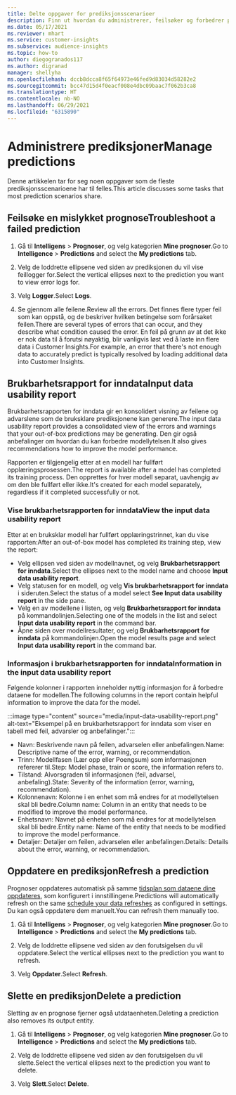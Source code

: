 ```yaml
---
title: Delte oppgaver for prediksjonsscenarioer
description: Finn ut hvordan du administrerer, feilsøker og forbedrer prediksjoner.
ms.date: 05/17/2021
ms.reviewer: mhart
ms.service: customer-insights
ms.subservice: audience-insights
ms.topic: how-to
author: diegogranados117
ms.author: digranad
manager: shellyha
ms.openlocfilehash: dccb8dcca8f65f64973e46fed9d83034d58282e2
ms.sourcegitcommit: bcc47d15d4f0eacf008e4dbc09baac7f062b3ca8
ms.translationtype: HT
ms.contentlocale: nb-NO
ms.lasthandoff: 06/29/2021
ms.locfileid: "6315890"
---
```

# <a name="manage-predictions"></a><span data-ttu-id="a9975-103">Administrere prediksjoner</span><span class="sxs-lookup"><span data-stu-id="a9975-103">Manage predictions</span></span>

<span data-ttu-id="a9975-104">Denne artikkelen tar for seg noen oppgaver som de fleste prediksjonsscenarioene har til felles.</span><span class="sxs-lookup"><span data-stu-id="a9975-104">This article discusses some tasks that most prediction scenarios share.</span></span>

## <a name="troubleshoot-a-failed-prediction"></a><span data-ttu-id="a9975-105">Feilsøke en mislykket prognose</span><span class="sxs-lookup"><span data-stu-id="a9975-105">Troubleshoot a failed prediction</span></span>

1. <span data-ttu-id="a9975-106">Gå til **Intelligens** > **Prognoser**, og velg kategorien **Mine prognoser**.</span><span class="sxs-lookup"><span data-stu-id="a9975-106">Go to **Intelligence** > **Predictions** and select the **My predictions** tab.</span></span>

1. <span data-ttu-id="a9975-107">Velg de loddrette ellipsene ved siden av prediksjonen du vil vise feillogger for.</span><span class="sxs-lookup"><span data-stu-id="a9975-107">Select the vertical ellipses next to the prediction you want to view error logs for.</span></span>

1. <span data-ttu-id="a9975-108">Velg **Logger**.</span><span class="sxs-lookup"><span data-stu-id="a9975-108">Select **Logs**.</span></span>

1. <span data-ttu-id="a9975-109">Se gjennom alle feilene.</span><span class="sxs-lookup"><span data-stu-id="a9975-109">Review all the errors.</span></span> <span data-ttu-id="a9975-110">Det finnes flere typer feil som kan oppstå, og de beskriver hvilken betingelse som forårsaket feilen.</span><span class="sxs-lookup"><span data-stu-id="a9975-110">There are several types of errors that can occur, and they describe what condition caused the error.</span></span> <span data-ttu-id="a9975-111">En feil på grunn av at det ikke er nok data til å forutsi nøyaktig, blir vanligvis løst ved å laste inn flere data i Customer Insights.</span><span class="sxs-lookup"><span data-stu-id="a9975-111">For example, an error that there's not enough data to accurately predict is typically resolved by loading additional data into Customer Insights.</span></span>

## <a name="input-data-usability-report"></a><span data-ttu-id="a9975-112">Brukbarhetsrapport for inndata</span><span class="sxs-lookup"><span data-stu-id="a9975-112">Input data usability report</span></span>

<span data-ttu-id="a9975-113">Brukbarhetsrapporten for inndata gir en konsolidert visning av feilene og advarslene som de bruksklare prediksjonene kan generere.</span><span class="sxs-lookup"><span data-stu-id="a9975-113">The input data usability report provides a consolidated view of the errors and warnings that your out-of-box predictions may be generating.</span></span> <span data-ttu-id="a9975-114">Den gir også anbefalinger om hvordan du kan forbedre modellytelsen.</span><span class="sxs-lookup"><span data-stu-id="a9975-114">It also gives recommendations how to improve the model performance.</span></span>

<span data-ttu-id="a9975-115">Rapporten er tilgjengelig etter at en modell har fullført opplæringsprosessen.</span><span class="sxs-lookup"><span data-stu-id="a9975-115">The report is available after a model has completed its training process.</span></span> <span data-ttu-id="a9975-116">Den opprettes for hver modell separat, uavhengig av om den ble fullført eller ikke.</span><span class="sxs-lookup"><span data-stu-id="a9975-116">It's created for each model separately, regardless if it completed successfully or not.</span></span>

### <a name="view-the-input-data-usability-report"></a><span data-ttu-id="a9975-117">Vise brukbarhetsrapporten for inndata</span><span class="sxs-lookup"><span data-stu-id="a9975-117">View the input data usability report</span></span>

<span data-ttu-id="a9975-118">Etter at en bruksklar modell har fullført opplæringstrinnet, kan du vise rapporten:</span><span class="sxs-lookup"><span data-stu-id="a9975-118">After an out-of-box model has completed its training step, view the report:</span></span>
- <span data-ttu-id="a9975-119">Velg ellipsen ved siden av modellnavnet, og velg **Brukbarhetsrapport for inndata**.</span><span class="sxs-lookup"><span data-stu-id="a9975-119">Select the ellipses next to the model name and choose **Input data usability report**.</span></span>
- <span data-ttu-id="a9975-120">Velg statusen for en modell, og velg **Vis brukbarhetsrapport for inndata** i sideruten.</span><span class="sxs-lookup"><span data-stu-id="a9975-120">Select the status of a model select **See Input data usability report** in the side pane.</span></span>
- <span data-ttu-id="a9975-121">Velg en av modellene i listen, og velg **Brukbarhetsrapport for inndata** på kommandolinjen.</span><span class="sxs-lookup"><span data-stu-id="a9975-121">Selecting one of the models in the list and select **Input data usability report** in the command bar.</span></span>
- <span data-ttu-id="a9975-122">Åpne siden over modellresultater, og velg **Brukbarhetsrapport for inndata** på kommandolinjen.</span><span class="sxs-lookup"><span data-stu-id="a9975-122">Open the model results page and select **Input data usability report** in the command bar.</span></span>

### <a name="information-in-the-input-data-usability-report"></a><span data-ttu-id="a9975-123">Informasjon i brukbarhetsrapporten for inndata</span><span class="sxs-lookup"><span data-stu-id="a9975-123">Information in the input data usability report</span></span>

<span data-ttu-id="a9975-124">Følgende kolonner i rapporten inneholder nyttig informasjon for å forbedre dataene for modellen.</span><span class="sxs-lookup"><span data-stu-id="a9975-124">The following columns in the report contain helpful information to improve the data for the model.</span></span>

:::image type="content" source="media/input-data-usability-report.png" alt-text="Eksempel på en brukbarhetsrapport for inndata som viser en tabell med feil, advarsler og anbefalinger.":::

- <span data-ttu-id="a9975-126">Navn: Beskrivende navn på feilen, advarselen eller anbefalingen.</span><span class="sxs-lookup"><span data-stu-id="a9975-126">Name: Descriptive name of the error, warning, or recommendation.</span></span>
- <span data-ttu-id="a9975-127">Trinn: Modellfasen (Lær opp eller Poengsum) som informasjonen refererer til.</span><span class="sxs-lookup"><span data-stu-id="a9975-127">Step: Model phase, train or score, the information refers to.</span></span>
- <span data-ttu-id="a9975-128">Tilstand: Alvorsgraden til informasjonen (feil, advarsel, anbefaling).</span><span class="sxs-lookup"><span data-stu-id="a9975-128">State: Severity of the information (error, warning, recommendation).</span></span>
- <span data-ttu-id="a9975-129">Kolonnenavn: Kolonne i en enhet som må endres for at modellytelsen skal bli bedre.</span><span class="sxs-lookup"><span data-stu-id="a9975-129">Column name: Column in an entity that needs to be modified to improve the model performance.</span></span>
- <span data-ttu-id="a9975-130">Enhetsnavn: Navnet på enheten som må endres for at modellytelsen skal bli bedre.</span><span class="sxs-lookup"><span data-stu-id="a9975-130">Entity name: Name of the entity that needs to be modified to improve the model performance.</span></span>
- <span data-ttu-id="a9975-131">Detaljer: Detaljer om feilen, advarselen eller anbefalingen.</span><span class="sxs-lookup"><span data-stu-id="a9975-131">Details: Details about the error, warning, or recommendation.</span></span>

## <a name="refresh-a-prediction"></a><span data-ttu-id="a9975-132">Oppdatere en prediksjon</span><span class="sxs-lookup"><span data-stu-id="a9975-132">Refresh a prediction</span></span>

<span data-ttu-id="a9975-133">Prognoser oppdateres automatisk på samme [tidsplan som dataene dine oppdateres](system.md#schedule-tab), som konfigurert i innstillingene.</span><span class="sxs-lookup"><span data-stu-id="a9975-133">Predictions will automatically refresh on the same [schedule your data refreshes](system.md#schedule-tab) as configured in settings.</span></span> <span data-ttu-id="a9975-134">Du kan også oppdatere dem manuelt.</span><span class="sxs-lookup"><span data-stu-id="a9975-134">You can refresh them manually too.</span></span>

1. <span data-ttu-id="a9975-135">Gå til **Intelligens** > **Prognoser**, og velg kategorien **Mine prognoser**.</span><span class="sxs-lookup"><span data-stu-id="a9975-135">Go to **Intelligence** > **Predictions** and select the **My predictions** tab.</span></span>

1. <span data-ttu-id="a9975-136">Velg de loddrette ellipsene ved siden av den forutsigelsen du vil oppdatere.</span><span class="sxs-lookup"><span data-stu-id="a9975-136">Select the vertical ellipses next to the prediction you want to refresh.</span></span>

1. <span data-ttu-id="a9975-137">Velg **Oppdater**.</span><span class="sxs-lookup"><span data-stu-id="a9975-137">Select **Refresh**.</span></span>

## <a name="delete-a-prediction"></a><span data-ttu-id="a9975-138">Slette en prediksjon</span><span class="sxs-lookup"><span data-stu-id="a9975-138">Delete a prediction</span></span>

<span data-ttu-id="a9975-139">Sletting av en prognose fjerner også utdataenheten.</span><span class="sxs-lookup"><span data-stu-id="a9975-139">Deleting a prediction also removes its output entity.</span></span>

1. <span data-ttu-id="a9975-140">Gå til **Intelligens** > **Prognoser**, og velg kategorien **Mine prognoser**.</span><span class="sxs-lookup"><span data-stu-id="a9975-140">Go to **Intelligence** > **Predictions** and select the **My predictions** tab.</span></span>

1. <span data-ttu-id="a9975-141">Velg de loddrette ellipsene ved siden av den forutsigelsen du vil slette.</span><span class="sxs-lookup"><span data-stu-id="a9975-141">Select the vertical ellipses next to the prediction you want to delete.</span></span>

1. <span data-ttu-id="a9975-142">Velg **Slett**.</span><span class="sxs-lookup"><span data-stu-id="a9975-142">Select **Delete**.</span></span>
